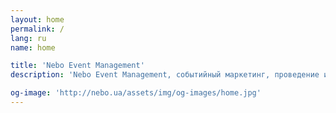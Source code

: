 ```yaml
---
layout: home
permalink: /
lang: ru
name: home

title: 'Nebo Event Management'
description: 'Nebo Event Management, событийный маркетинг, проведение ивентов'

og-image: 'http://nebo.ua/assets/img/og-images/home.jpg'
---
```

